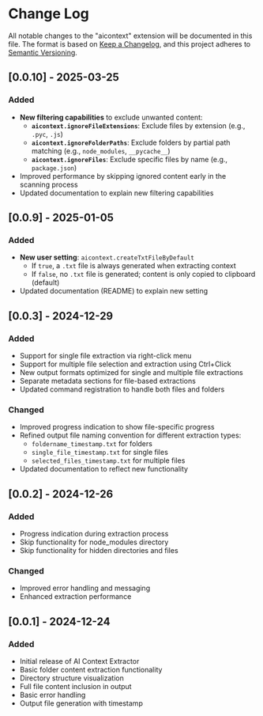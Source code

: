 # Change Log
All notable changes to the "aicontext" extension will be documented in this file.
The format is based on [Keep a Changelog](http://keepachangelog.com/),
and this project adheres to [Semantic Versioning](https://semver.org/spec/v2.0.0.html).

## [0.0.10] - 2025-03-25
### Added
- **New filtering capabilities** to exclude unwanted content:
  - **`aicontext.ignoreFileExtensions`**: Exclude files by extension (e.g., `.pyc`, `.js`)
  - **`aicontext.ignoreFolderPaths`**: Exclude folders by partial path matching (e.g., `node_modules`, `__pycache__`)
  - **`aicontext.ignoreFiles`**: Exclude specific files by name (e.g., `package.json`)
- Improved performance by skipping ignored content early in the scanning process
- Updated documentation to explain new filtering capabilities

## [0.0.9] - 2025-01-05
### Added
- **New user setting**: `aicontext.createTxtFileByDefault`
  - If `true`, a `.txt` file is always generated when extracting context
  - If `false`, no `.txt` file is generated; content is only copied to clipboard (default)
- Updated documentation (README) to explain new setting

## [0.0.3] - 2024-12-29
### Added
- Support for single file extraction via right-click menu
- Support for multiple file selection and extraction using Ctrl+Click
- New output formats optimized for single and multiple file extractions
- Separate metadata sections for file-based extractions
- Updated command registration to handle both files and folders
### Changed
- Improved progress indication to show file-specific progress
- Refined output file naming convention for different extraction types:
  - `foldername_timestamp.txt` for folders
  - `single_file_timestamp.txt` for single files
  - `selected_files_timestamp.txt` for multiple files
- Updated documentation to reflect new functionality

## [0.0.2] - 2024-12-26
### Added
- Progress indication during extraction process
- Skip functionality for node_modules directory
- Skip functionality for hidden directories and files
### Changed
- Improved error handling and messaging
- Enhanced extraction performance

## [0.0.1] - 2024-12-24
### Added
- Initial release of AI Context Extractor
- Basic folder content extraction functionality
- Directory structure visualization
- Full file content inclusion in output
- Basic error handling
- Output file generation with timestamp